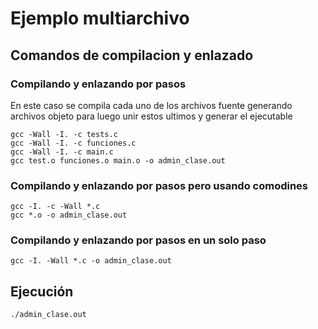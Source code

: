 # Ejemplo multiarchivo

## Comandos de compilacion y enlazado

### Compilando y enlazando por pasos

En este caso se compila cada uno de los archivos fuente generando archivos objeto para luego unir estos ultimos y generar el ejecutable

```
gcc -Wall -I. -c tests.c
gcc -Wall -I. -c funciones.c
gcc -Wall -I. -c main.c
gcc test.o funciones.o main.o -o admin_clase.out
```

### Compilando y enlazando por pasos pero usando comodines

```
gcc -I. -c -Wall *.c
gcc *.o -o admin_clase.out
```

### Compilando y enlazando por pasos en un solo paso

```
gcc -I. -Wall *.c -o admin_clase.out
```

## Ejecución

```
./admin_clase.out
```
